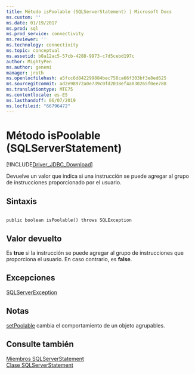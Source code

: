 ```yaml
---
title: Método isPoolable (SQLServerStatement) | Microsoft Docs
ms.custom: ''
ms.date: 01/19/2017
ms.prod: sql
ms.prod_service: connectivity
ms.reviewer: ''
ms.technology: connectivity
ms.topic: conceptual
ms.assetid: b8a12ac5-57cb-4288-9973-c7d5cebd197c
author: MightyPen
ms.author: genemi
manager: jroth
ms.openlocfilehash: a5fcc6d842299884bec758ca66f303bf3e8ed625
ms.sourcegitcommit: ad2e98972a0e739c0fd2038ef4a030265f0ee788
ms.translationtype: MTE75
ms.contentlocale: es-ES
ms.lasthandoff: 06/07/2019
ms.locfileid: "66796472"
---
```

# <a name="ispoolable-method-sqlserverstatement"></a>Método isPoolable (SQLServerStatement)
[!INCLUDE[Driver_JDBC_Download](../../../includes/driver_jdbc_download.md)]

  Devuelve un valor que indica si una instrucción se puede agregar al grupo de instrucciones proporcionado por el usuario.  
  
## <a name="syntax"></a>Sintaxis  
  
```  
  
public boolean isPoolable() throws SQLException  
```  
  
## <a name="return-value"></a>Valor devuelto  
 Es **true** si la instrucción se puede agregar al grupo de instrucciones que proporciona el usuario. En caso contrario, es **false**.  
  
## <a name="exceptions"></a>Excepciones  
 [SQLServerException](../../../connect/jdbc/reference/sqlserverexception-class.md)  
  
## <a name="remarks"></a>Notas  
 [setPoolable](../../../connect/jdbc/reference/setpoolable-method-sqlserverstatement.md) cambia el comportamiento de un objeto agrupables.  
  
## <a name="see-also"></a>Consulte también  
 [Miembros SQLServerStatement](../../../connect/jdbc/reference/sqlserverstatement-members.md)   
 [Clase SQLServerStatement](../../../connect/jdbc/reference/sqlserverstatement-class.md)  
  
  
